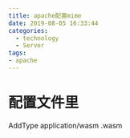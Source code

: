 ```yaml
---
title: apache配置mime
date: 2019-08-05 16:33:44
categories:
  - technology
  - Server
tags: 
- apache
---
```

# 配置文件里
AddType application/wasm .wasm